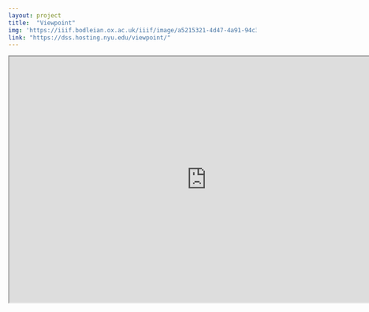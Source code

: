 ```yaml
---
layout: project
title:  "Viewpoint"
img: 'https://iiif.bodleian.ox.ac.uk/iiif/image/a5215321-4d47-4a91-94c3-87c47876f19c/full/500,/0/default.jpg'
link: "https://dss.hosting.nyu.edu/viewpoint/"
---
```

<iframe src="https://dss.hosting.nyu.edu/viewpoint/mirador#manifests[]=https%3A%2F%2Fiiif.bodleian.ox.ac.uk%2Fiiif%2Fmanifest%2Fa5215321-4d47-4a91-94c3-87c47876f19c.json&theme=dark&thumbs=off&view=single&workspacecontrols=false" height="500" width="800"/>


lkhlkjhasdlhasdjkjh